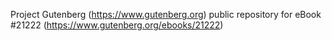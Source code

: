 Project Gutenberg (https://www.gutenberg.org) public repository for eBook #21222 (https://www.gutenberg.org/ebooks/21222)
